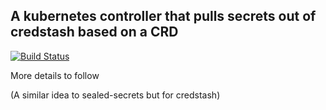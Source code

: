 ## A kubernetes controller that pulls secrets out of credstash based on a CRD

[![Build Status](https://travis-ci.org/dmarkey/credstash-kubernetes-controller.svg?branch=master)](https://travis-ci.org/dmarkey/credstash-kubernetes-controller)

More details to follow

(A similar idea to sealed-secrets but for credstash)

